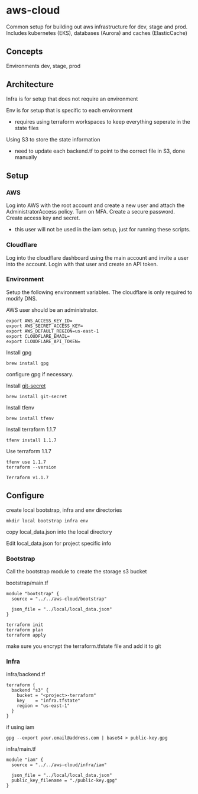 # aws-cloud

Common setup for building out aws infrastructure for dev, stage and prod.  Includes kubernetes (EKS), databases (Aurora) and caches (ElasticCache)

## Concepts

Environments
dev, stage, prod

## Architecture

Infra is for setup that does not require an environment

Env is for setup that is specific to each environment
 - requires using terraform workspaces to keep everything seperate in the state files

Using S3 to store the state information
 - need to update each backend.tf to point to the correct file in S3, done manually

## Setup

### AWS

Log into AWS with the root account and create a new user and attach the AdministratorAccess policy.  Turn on MFA.  Create a secure password.  Create access key and secret.
 - this user will not be used in the iam setup, just for running these scripts.

### Cloudflare

Log into the cloudflare dashboard using the main account and invite a user into the account.  Login with that user and create an API token.

### Environment

Setup the following environment variables.  The cloudflare is only required to modify DNS.

AWS user should be an administrator.

```
export AWS_ACCESS_KEY_ID=
export AWS_SECRET_ACCESS_KEY=
export AWS_DEFAULT_REGION=us-east-1
export CLOUDFLARE_EMAIL=
export CLOUDFLARE_API_TOKEN=
```

Install gpg

```
brew install gpg
```

configure gpg if necessary.

Install [git-secret](https://git-secret.io/)

```
brew install git-secret
```

Install tfenv

```
brew install tfenv
```

Install terraform 1.1.7

```
tfenv install 1.1.7
```

Use terraform 1.1.7

```
tfenv use 1.1.7
terraform --version

Terraform v1.1.7
```

## Configure

create local bootstrap, infra and env directories

```
mkdir local bootstrap infra env
```

copy local_data.json into the local directory

Edit local_data.json for project specific info


### Bootstrap

Call the bootstrap module to create the storage s3 bucket

bootstrap/main.tf

```
module "bootstrap" {
  source = "../../aws-cloud/bootstrap"
  
  json_file = "../local/local_data.json"
}
```

```
terraform init
terraform plan
terraform apply
```

make sure you encrypt the terraform.tfstate file and add it to git


### Infra


infra/backend.tf
```
terraform {
  backend "s3" {
    bucket = "<project>-terraform"
    key    = "infra.tfstate"
    region = "us-east-1"
  }
}
```

if using iam
```
gpg --export your.email@address.com | base64 > public-key.gpg
```

infra/main.tf
```
module "iam" {
  source = "../../aws-cloud/infra/iam"
  
  json_file = "../local/local_data.json"
  public_key_filename = "./public-key.gpg"
}
```


